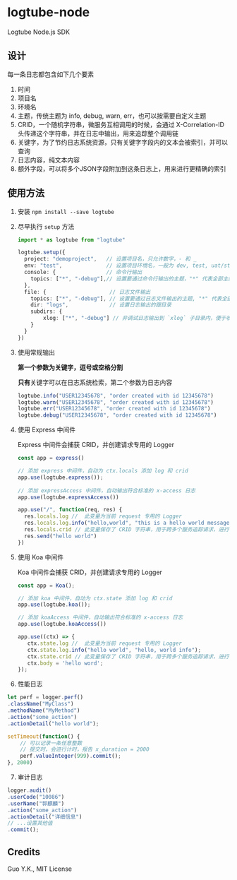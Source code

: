 # logtube-node

Logtube Node.js SDK

## 设计

每一条日志都包含如下几个要素

1. 时间
2. 项目名
3. 环境名
4. 主题，传统主题为 info, debug, warn, err，也可以按需要自定义主题
5. CRID，一个随机字符串，微服务互相调用的时候，会通过 X-Correlation-ID 头传递这个字符串，并在日志中输出，用来追踪整个调用链
6. 关键字，为了节约日志系统资源，只有关键字字段内的文本会被索引，并可以查询
7. 日志内容，纯文本内容
8. 额外字段，可以将多个JSON字段附加到这条日志上，用来进行更精确的索引

## 使用方法

1. 安装 `npm install --save logtube`
2. 尽早执行 `setup` 方法

    ```typescript
    import * as logtube from "logtube"

    logtube.setup({
      project: "demoproject",   // 设置项目名，只允许数字，- 和 _
      env: "test",              // 设置项目环境名，一般为 dev, test, uat/staging, prod
      console: {                // 命令行输出
        topics: ["*", "-debug"],// 设置要通过命令行输出的主题，"*" 代表全部主题，-debug 代表除了 debug 主题
      },
      file: {                    // 日志文件输出
        topics: ["*", "-debug"], // 设置要通过日志文件输出的主题, "*" 代表全部主题，-debug 代表了除了 debug 主题
        dir: "logs",             // 设置日志输出的跟目录
        subdirs: {
            xlog: ["*", "-debug"] // 非调试日志输出到 `xlog` 子目录内，便于收集
        }
      }
    })
    ```
   
3. 使用常规输出

    **第一个参数为关键字，逗号或空格分割**
    
    **只有**关键字可以在日志系统检索，第二个参数为日志内容

    ```typescript
    logtube.info("USER12345678", "order created with id 12345678")
    logtube.warn("USER12345678", "order created with id 12345678")
    logtube.err("USER12345678", "order created with id 12345678")
    logtube.debug("USER12345678", "order created with id 12345678")
    ```
   
4. 使用 Express 中间件

    Express 中间件会捕获 CRID，并创建请求专用的 Logger

    ```typescript
    const app = express()
   
    // 添加 express 中间件，自动为 ctx.locals 添加 log 和 crid
    app.use(logtube.express());
  
    // 添加 expressAccess 中间件，自动输出符合标准的 x-access 日志
    app.use(logtube.expressAccess())
    
    app.use("/", function(req, res) {
      res.locals.log //  此变量为当前 request 专用的 Logger
      res.locals.log.info("hello,world", "this is a hello world message")
      res.locals.crid // 此变量保存了 CRID 字符串，用于跨多个服务追踪请求，进行下一级服务调用，需要将此值设置到 Header X-Correlation-ID
      res.send("hello world")
    })
    ```
   
5. 使用 Koa 中间件

    Koa 中间件会捕获 CRID，并创建请求专用的 Logger
    
    ```typescript
    const app = Koa();
   
    // 添加 koa 中间件，自动为 ctx.state 添加 log 和 crid
    app.use(logtube.koa());
   
    // 添加 koaAccess 中间件，自动输出符合标准的 x-access 日志
    app.use(logtube.koaAccess())
   
    app.use((ctx) => {
       ctx.state.log //  此变量为当前 request 专用的 Logger
       ctx.state.log.info("hello world", "hello, world info");
       ctx.state.crid // 此变量保存了 CRID 字符串，用于跨多个服务追踪请求，进行下一级服务调用，需要将此值设置到 Header X-Correlation-ID
       ctx.body = 'hello word';
    });
    ```
   
6. 性能日志

```javascript
let perf = logger.perf()
.className("MyClass")
.methodName("MyMethod")
.action("some_action")
.actionDetail("hello world");

setTimeout(function() {
    // 可以记录一条任意整数
    // 提交时，会进行计时，报告 x_duration = 2000
    perf.valueInteger(999).commit(); 
}, 2000)
```

7. 审计日志

```javascript
logger.audit()
.userCode("10086")
.userName("郭麒麟")
.action("some_action")
.actionDetail("详细信息")
// ...设置其他值
.commit();
```
   
 ## Credits
 
 Guo Y.K., MIT License
